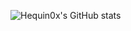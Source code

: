 ![Hequin0x's GitHub stats](https://github-readme-stats.vercel.app/api?username=Hequin0x&count_private=true&show_icons=true)
